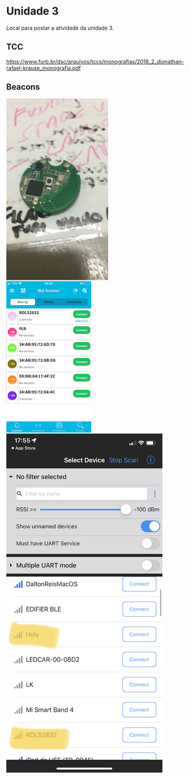 # Unidade 3

Local para postar a atividade da unidade 3.  

## TCC

<https://www.furb.br/dsc/arquivos/tccs/monografias/2018_2_djonathan-rafael-krause_monografia.pdf>

## Beacons

![Miguel_Beacon](Miguel_Beacon.png)  
![Miguel_Beacon_Scan01](Miguel_Beacon_Scan01.png)  
![Miguel_Beacon_Scan02](Miguel_Beacon_Scan02.png)  
